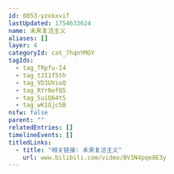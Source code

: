 ```yaml
---
id: 0853-yzokxvif
lastUpdated: 1754633624
name: 未来复活主义
aliases: []
layer: 4
categoryId: cat_7hqnYMGY
tagIds:
  - tag_TRpfu-I4
  - tag_tJI1f5th
  - tag_VD3UVioQ
  - tag_RYrNofQS
  - tag_5uiQ64t5
  - tag_wK1Gjc5B
nsfw: false
parent: ""
relatedEntries: []
timelineEvents: []
titledLinks:
  - title: "相关链接: 未来复活主义"
    url: www.bilibili.com/video/BV1N4pqe8E3y
---
```


